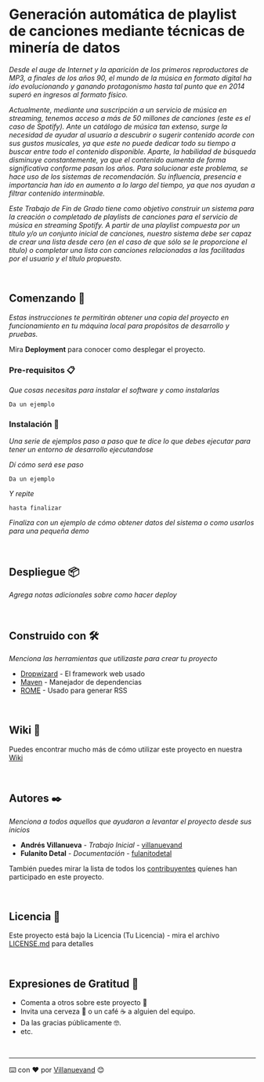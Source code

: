 # Generación automática de playlist de canciones mediante técnicas de minería de datos

_Desde el auge de Internet y la aparición de los primeros reproductores de MP3, a finales de los años 90, el mundo de la música en formato digital ha ido evolucionando y ganando protagonismo hasta tal punto que en 2014 superó en ingresos al formato físico._

_Actualmente, mediante una suscripción a un servicio de música en streaming, tenemos acceso a más de 50 millones de canciones (este es el caso de Spotify). Ante un catálogo de música tan extenso, surge la necesidad de ayudar al usuario a descubrir o sugerir 
contenido acorde con sus gustos musicales, ya que este no puede dedicar todo su tiempo a buscar entre todo el contenido disponible. Aparte, la habilidad de búsqueda disminuye constantemente, ya que el contenido aumenta de forma significativa conforme pasan los 
años. Para solucionar este problema, se hace uso de los sistemas de recomendación. Su influencia, presencia e importancia han ido en aumento a lo largo del tiempo, ya que nos ayudan a filtrar contenido interminable._

_Este Trabajo de Fin de Grado tiene como objetivo construir un sistema para la 
creación o completado de playlists de canciones para el servicio de música en streaming 
Spotify. A partir de una playlist compuesta por un título y/o un conjunto inicial de canciones, 
nuestro sistema debe ser capaz de crear una lista desde cero (en el caso de que sólo se le 
proporcione el título) o completar una lista con canciones relacionadas a las facilitadas por 
el usuario y el título propuesto._

<br>

## Comenzando 🚀

_Estas instrucciones te permitirán obtener una copia del proyecto en funcionamiento en tu máquina local para propósitos de desarrollo y pruebas._

Mira **Deployment** para conocer como desplegar el proyecto.


### Pre-requisitos 📋

_Que cosas necesitas para instalar el software y como instalarlas_

```
Da un ejemplo
```

### Instalación 🔧

_Una serie de ejemplos paso a paso que te dice lo que debes ejecutar para tener un entorno de desarrollo ejecutandose_

_Dí cómo será ese paso_

```
Da un ejemplo
```

_Y repite_

```
hasta finalizar
```

_Finaliza con un ejemplo de cómo obtener datos del sistema o como usarlos para una pequeña demo_

<br>

## Despliegue 📦

_Agrega notas adicionales sobre como hacer deploy_

<br>

## Construido con 🛠️

_Menciona las herramientas que utilizaste para crear tu proyecto_

* [Dropwizard](http://www.dropwizard.io/1.0.2/docs/) - El framework web usado
* [Maven](https://maven.apache.org/) - Manejador de dependencias
* [ROME](https://rometools.github.io/rome/) - Usado para generar RSS

<br>

## Wiki 📖

Puedes encontrar mucho más de cómo utilizar este proyecto en nuestra [Wiki](https://github.com/tu/proyecto/wiki)

<br>

## Autores ✒️

_Menciona a todos aquellos que ayudaron a levantar el proyecto desde sus inicios_

* **Andrés Villanueva** - *Trabajo Inicial* - [villanuevand](https://github.com/villanuevand)
* **Fulanito Detal** - *Documentación* - [fulanitodetal](#fulanito-de-tal)

También puedes mirar la lista de todos los [contribuyentes](https://github.com/your/project/contributors) quíenes han participado en este proyecto. 

<br>

## Licencia 📄

Este proyecto está bajo la Licencia (Tu Licencia) - mira el archivo [LICENSE.md](LICENSE.md) para detalles

<br>

## Expresiones de Gratitud 🎁

* Comenta a otros sobre este proyecto 📢
* Invita una cerveza 🍺 o un café ☕ a alguien del equipo. 
* Da las gracias públicamente 🤓.
* etc.



<br>

---
⌨️ con ❤️ por [Villanuevand](https://github.com/Villanuevand) 😊